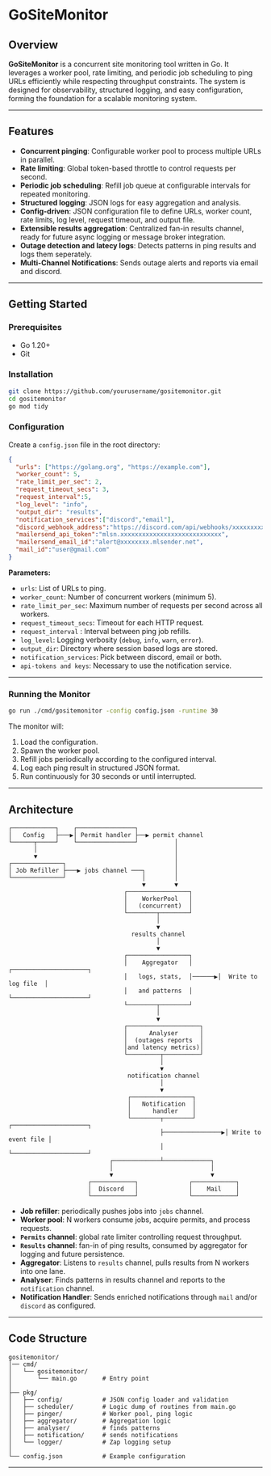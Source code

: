 # GoSiteMonitor

## Overview

**GoSiteMonitor** is a concurrent site monitoring tool written in Go. It leverages a worker pool, rate limiting, and periodic job scheduling to ping URLs efficiently while respecting throughput constraints. The system is designed for observability, structured logging, and easy configuration, forming the foundation for a scalable monitoring system.

---

## Features

* **Concurrent pinging**: Configurable worker pool to process multiple URLs in parallel.
* **Rate limiting**: Global token-based throttle to control requests per second.
* **Periodic job scheduling**: Refill job queue at configurable intervals for repeated monitoring.
* **Structured logging**: JSON logs for easy aggregation and analysis.
* **Config-driven**: JSON configuration file to define URLs, worker count, rate limits, log level, request timeout, and output file.
* **Extensible results aggregation**: Centralized fan-in results channel, ready for future async logging or message broker integration.
* **Outage detection and latecy logs**: Detects patterns in ping results and logs them seperately.
* **Multi-Channel Notifications**: Sends outage alerts and reports via email and discord.
---

## Getting Started

### Prerequisites

* Go 1.20+
* Git

### Installation

```bash
git clone https://github.com/yourusername/gositemonitor.git
cd gositemonitor
go mod tidy
```

### Configuration

Create a `config.json` file in the root directory:

```json
{
  "urls": ["https://golang.org", "https://example.com"],
  "worker_count": 5,
  "rate_limit_per_sec": 2,
  "request_timeout_secs": 3,
  "request_interval":5,
  "log_level": "info",
  "output_dir": "results",
  "notification_services":["discord","email"],
  "discord_webhook_address":"https://discord.com/api/webhooks/xxxxxxxxxx/yyyyyyyyyyyyyyyy",
  "mailersend_api_token":"mlsn.xxxxxxxxxxxxxxxxxxxxxxxxxxxx",
  "mailersend_email_id":"alert@xxxxxxxx.mlsender.net",
  "mail_id":"user@gmail.com"
}
```

**Parameters:**

* `urls`: List of URLs to ping.
* `worker_count`: Number of concurrent workers (minimum 5).
* `rate_limit_per_sec`: Maximum number of requests per second across all workers.
* `request_timeout_secs`: Timeout for each HTTP request.
* `request_interval` : Interval between ping job refills.
* `log_level`: Logging verbosity (`debug`, `info`, `warn`, `error`).
* `output_dir`: Directory where session based logs are stored.
* `notification_services`: Pick between discord, email or both.
* `api-tokens and keys`: Necessary to use the notification service.

---

### Running the Monitor

```bash
go run ./cmd/gositemonitor -config config.json -runtime 30
```

The monitor will:

1. Load the configuration.
2. Spawn the worker pool.
3. Refill jobs periodically according to the configured interval.
4. Log each ping result in structured JSON format.
5. Run continuously for 30 seconds or until interrupted.

---

## Architecture
```
┌────────────┐    ┌────────────────┐
│   Config   ├───▶│ Permit handler ├──▶ permit channel 
└──────┬─────┘    └────────────────┘          │           
       │                                      │
       ▼                                      │
┌──────────────┐                              │
│ Job Refiller ├───▶ jobs channel ───┐        │
└──────────────┘                     │        │
                                     ▼        ▼
                                ┌─────────────────┐
                                │    WorkerPool   │
                                │   (concurrent)  │
                                └────────┬────────┘
                                         │
                                         ▼
                                  results channel
                                         │
                                         ▼
                                ┌─────────────────┐            
                                │    Aggregator   │       ┌─────────────────────┐    
                                │   logs, stats,  │──────▶│  Write to log file  │
                                │   and patterns  │       └─────────────────────┘
                                └────────┬────────┘
                                         │
                                         ▼
                                ┌────────────────────┐
                                │      Analyser      │       
                                │  (outages reports  │
                                │and latency metrics)│       
                                └─────────┬──────────┘
                                          │
                                          ▼
                                 notification channel
                                          │
                                          ▼
                                 ┌─────────────────┐
                                 │   Notification  │
                                 │      handler    │
                                 └────────┬────────┘        ┌─────────────────────┐
                                          ├────────────────▶│ Write to event file │
                                          │                 └─────────────────────┘
                            ┌─────────────┴─────────────┐
                            │                           │
                            ▼                           ▼
                      ┌────────────┐              ┌────────────┐
                      │  Discord   │              │    Mail    │
                      └────────────┘              └────────────┘           
```
* **Job refiller**: periodically pushes jobs into `jobs` channel.
* **Worker pool**: N workers consume jobs, acquire permits, and process requests.
* **`Permits` channel**: global rate limiter controlling request throughput.
* **`Results` channel**: fan-in of ping results, consumed by aggregator for logging and future persistence.
* **Aggregator**: Listens to `results` channel, pulls results from N workers into one lane.
* **Analyser**: Finds patterns in results channel and reports to the `notification` channel.
* **Notification Handler**: Sends enriched notifications through `mail` and/or `discord` as configured.

---

## Code Structure

```
gositemonitor/
│── cmd/
│   └── gositemonitor/
│       └── main.go       # Entry point
│
├── pkg/
│   ├── config/           # JSON config loader and validation
│   ├── scheduler/        # Logic dump of routines from main.go
│   ├── pinger/           # Worker pool, ping logic
│   ├── aggregator/       # Aggregation logic
│   ├── analyser/         # finds patterns
│   ├── notification/     # sends notifications
│   └── logger/           # Zap logging setup
│
└── config.json           # Example configuration
```

---
